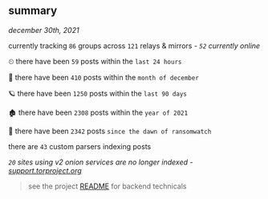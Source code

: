 
## summary
_december 30th, 2021_

currently tracking `86` groups across `121` relays & mirrors - _`52` currently online_

⏲ there have been `59` posts within the `last 24 hours`

🦈 there have been `410` posts within the `month of december`

🪐 there have been `1250` posts within the `last 90 days`

🏚 there have been `2308` posts within the `year of 2021`

🦕 there have been `2342` posts `since the dawn of ransomwatch`

there are `43` custom parsers indexing posts

_`20` sites using v2 onion services are no longer indexed - [support.torproject.org](https://support.torproject.org/onionservices/v2-deprecation/)_

> see the project [README](https://github.com/thetanz/ransomwatch#ransomwatch--) for backend technicals
